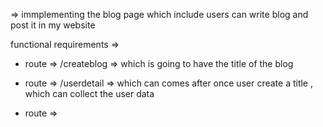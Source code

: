 => immplementing the blog page which include users can write blog and post it in my website 

functional requirements => 

  - route => /createblog => which is going to have the title of the blog 

  - route => /userdetail => which can comes after once user create a title , which can collect the user data

  - route => 